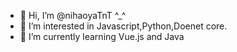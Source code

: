 - 👋 Hi, I’m @nihaoyaTnT ^_^
- 👀 I’m interested in Javascript,Python,Doenet core.
- 🌱 I’m currently learning Vue.js and Java


